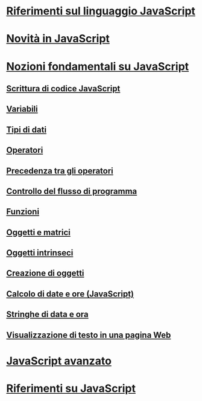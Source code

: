 # [Riferimenti sul linguaggio JavaScript](javascript-language-reference.md)
# [Novità in JavaScript](what-s-new-in-javascript.md)
# [Nozioni fondamentali su JavaScript](javascript-fundamentals.md)
## [Scrittura di codice JavaScript](writing-javascript-code.md)
## [Variabili](variables-javascript.md)
## [Tipi di dati](data-types-javascript.md)
## [Operatori](operators-javascript.md)
## [Precedenza tra gli operatori](operator-subtractprecedence-javascript.md)
## [Controllo del flusso di programma](controlling-program-flow-javascript.md)
## [Funzioni](functions-javascript.md)
## [Oggetti e matrici](objects-and-arrays-javascript.md)
## [Oggetti intrinseci](intrinsic-objects-javascript.md)
## [Creazione di oggetti](creating-objects-javascript.md)
## [Calcolo di date e ore (JavaScript)](calculating-dates-and-times-javascript.md)
## [Stringhe di data e ora](date-and-time-strings-javascript.md)
## [Visualizzazione di testo in una pagina Web](displaying-text-in-a-webpage-javascript.md)
# [JavaScript avanzato](advanced/TOC.md)
# [Riferimenti su JavaScript](reference/TOC.md)